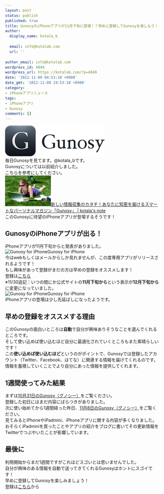 ```yaml
---
layout: post
status: publish
published: true
title: GunosyのiPhoneアプリが11月下旬に登場！？早めに登録してGunosyを楽しもう！※11/30追記あり！
author:
  display_name: kotala_b

  email: info@kotalab.com
  url: ''

author_email: info@kotalab.com
wordpress_id: 4049
wordpress_url: https://kotalab.com/?p=4049
date: '2012-11-09 04:53:10 +0900'
date_gmt: '2012-11-08 19:53:10 +0900'
category:
- iPhoneアプリニュース
tags:
- iPhoneアプリ
- Gunosy
comments: []
---
```

<p><a href="/wp-content/uploads/gunosy_20121109.png" target="_blank"><img src="/wp-content/uploads/gunosy_20121109.png" alt="" title="gunosy_20121109" width="326" height="100" class="alignnone size-full wp-image-4050" /></a><br />
毎日Gunosyを見てます。@kotala_bです。<br />
Gunosyについては以前紹介しました。<br />
こちらを参考にしてください。<br />
<a href="/gunosy-new" target="_blank"><img  class="alignleft" src="/wp-content/uploads/gunosy_121031.jpg" alt="新しい情報収集のカタチ！あなたに知恵を届けるスマートなパーソナルマガジン「Gunosy」 | kotala's note" width="150" /></a><a href="/gunosy-new" target="_blank">新しい情報収集のカタチ！あなたに知恵を届けるスマートなパーソナルマガジン「Gunosy」 | kotala's note</a><br style="clear:both;" />このGunosyに待望のiPhoneアプリが登場するそうです！<br />
</p>
<!--more-->
<h2>GunosyのiPhoneアプリが出る！</h2>
<p>iPhoneアプリが11月下旬からと発表がありました。<br />
<span class="removed_link" title="gunosy.com/iphone/"><img  class="alignleft" src="https://capture.heartrails.com/150x130?http://gunosy.com/iphone/" alt="Gunosy for iPhone" width="150" height="130" /></span><span class="removed_link" title="gunosy.com/iphone/">Gunosy for iPhone</span><a href="https://b.hatena.ne.jp/entry/http://gunosy.com/iphone/" target="_blank"><img border="0" src="https://b.hatena.ne.jp/entry/image/http://gunosy.com/iphone/" alt="" /></a><br style="clear:both;" />今はwebもしくはメールからしか見れませんが、この度専用アプリがリリースされるようです！<br />
もし興味があって登録がまだの方は早めの登録をオススメします！<br />
登録は<a href="http://gunosy.com/" target="_blank">こちら</a><br />
※11/30追記：いつの間にか公式サイトの<strong>11月下旬から</strong>という表示が<strong>12月下旬から</strong>に変更になっていました。<br />
<span class="removed_link" title="gunosy.com/iphone/"><img  class="alignleft" src="https://capture.heartrails.com/150x130?http://gunosy.com/iphone/" alt="Gunosy for iPhone" width="150" height="130" /></span><span class="removed_link" title="gunosy.com/iphone/">Gunosy for iPhone</span><a href="https://b.hatena.ne.jp/entry/http://gunosy.com/iphone/" target="_blank"><img border="0" src="https://b.hatena.ne.jp/entry/image/http://gunosy.com/iphone/" alt="" /></a><br style="clear:both;" />iPhoneアプリの登場は少し先延ばしになったようです。</p>
<h2>早めの登録をオススメする理由</h2>
<p>このGunosyの面白いところは<strong>自動</strong>で自分が興味ありそうなことを選んでくれるところです。<br />
そして使い込めば使い込むほど自分に最適化されていくところもまた素晴らしいです！<br />
この<strong>使い込めば使い込むほど</strong>というのがポイントで、Gunosyでは登録したアカウント（Twitter、Facebook、はてな）に関連する情報を届けてくれるのです。<br />
情報を蓄積していくことでより自分にあった情報を提供してくれます。</p>
<h2>1週間使ってみた結果</h2>
<p>まずは<a href="http://gunosy.com/kotala_b/2012/10/31" target="_blank">10月31日のGunosy（グノシー）</a>をご覧ください。<br />
登録した初日にはまだ内容にばらつきがありました。<br />
次に使い始めてから1週間経った昨日、<a href="http://gunosy.com/kotala_b/2012/11/08" target="_blank">11月8日のGunosy（グノシー）</a>をご覧ください。<br />
見てみるとiPhoneやiPadmini、iPhoneアプリに関する内容が多くなりました。<br />
おそらくiPadminiを買ったことやアプリの紹介をブログに書いてその更新情報をTwitterでつぶやいたことが影響しています。</p>
<h2>最後に</h2>
<p>利用開始からまだ1週間ですがこれほどスゴいとは思いませんでした。<br />
自分が興味のある情報を自動で送ってきてくれるGunosyはホントにスゴイです！<br />
早めに登録してGunosyを楽しみましょう！<br />
登録は<a href="http://gunosy.com/" target="_blank">こちら</a>から</p>
